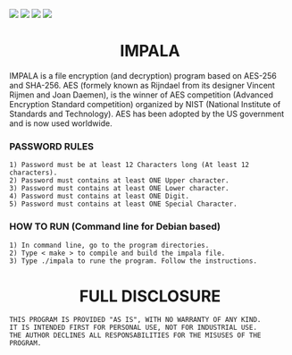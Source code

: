 ![](https://img.shields.io/badge/Code-C++-orange.svg?style=plastic&logo=c%2B%2B)
![](https://img.shields.io/badge/OS-Linux-orange.svg?style=plastic&logo=Linux)
![](https://img.shields.io/badge/Algorithm-AES-orange.svg?style=plastic&logo)
![](https://img.shields.io/badge/Algorithm-SHA-orange.svg?style=plastic&logo)

<h1 align="center"> IMPALA </h1>
IMPALA is a file encryption (and decryption) program based on AES-256 and SHA-256.
AES (formely known as Rijndael from its designer Vincent Rijmen and Joan Daemen),
is the winner of AES competition (Advanced Encryption Standard competition) organized
by NIST (National Institute of Standards and Technology). AES has been adopted by the US government and is now used worldwide.

<h3 align="left"> PASSWORD RULES </h3>
		
	1) Password must be at least 12 Characters long (At least 12 characters).
	2) Password must contains at least ONE Upper character.
	3) Password must contains at least ONE Lower character.
	4) Password must contains at least ONE Digit.
	5) Password must contains at least ONE Special Character.
	
<h3 align="left"> HOW TO RUN (Command line for Debian based) </h3>

	1) In command line, go to the program directories.
	2) Type < make > to compile and build the impala file.
	3) Type ./impala to rune the program. Follow the instructions. 

<h1 align="center"> FULL DISCLOSURE </h1>

	THIS PROGRAM IS PROVIDED "AS IS", WITH NO WARRANTY OF ANY KIND.
	IT IS INTENDED FIRST FOR PERSONAL USE, NOT FOR INDUSTRIAL USE.
	THE AUTHOR DECLINES ALL RESPONSABILITIES FOR THE MISUSES OF THE PROGRAM.
